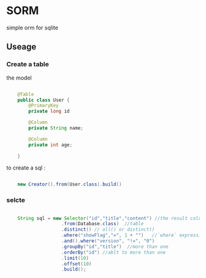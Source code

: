 SORM
====

simple orm for sqlite


## Useage

### Create a table 

the model  
```java  

	@Table  
	public class User {
		@PrimaryKey
		private long id

		@Column
		private String name;

		@Column
		private int age;
	
	}

```

to create a sql	:  
```java  

	new Creator().from(User.class).build()
```
### selcte

```java  

	String sql = new Selector("id","title","content") //the result columns. select all(*) when nothing here
					.from(Database.class)  //table
					.distinct() // all() or distinct()
					.where("showFlag","=", 1 + "")   //`where` expression
					.and().where("version", "!=", "0")
					.groupBy("id","title")  //more than one
					.orderBy("id") //ablt to more than one
					.limit(10)
					.offset(10)
					.build();

```